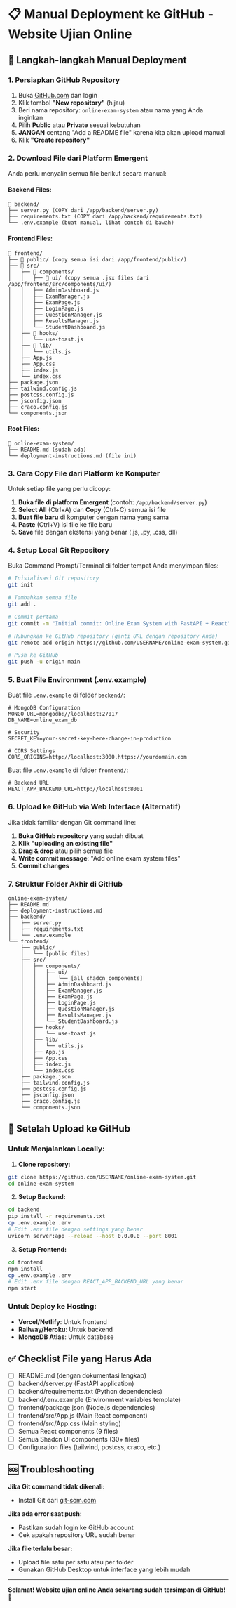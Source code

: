 # 📋 Manual Deployment ke GitHub - Website Ujian Online

## 🔄 Langkah-langkah Manual Deployment

### 1. **Persiapkan GitHub Repository**

1. Buka [GitHub.com](https://github.com) dan login
2. Klik tombol **"New repository"** (hijau)
3. Beri nama repository: `online-exam-system` atau nama yang Anda inginkan
4. Pilih **Public** atau **Private** sesuai kebutuhan
5. **JANGAN** centang "Add a README file" karena kita akan upload manual
6. Klik **"Create repository"**

### 2. **Download File dari Platform Emergent**

Anda perlu menyalin semua file berikut secara manual:

#### **Backend Files:**
```
📁 backend/
├── server.py (COPY dari /app/backend/server.py)
├── requirements.txt (COPY dari /app/backend/requirements.txt)
└── .env.example (buat manual, lihat contoh di bawah)
```

#### **Frontend Files:**
```
📁 frontend/
├── 📁 public/ (copy semua isi dari /app/frontend/public/)
├── 📁 src/
│   ├── 📁 components/
│   │   ├── 📁 ui/ (copy semua .jsx files dari /app/frontend/src/components/ui/)
│   │   ├── AdminDashboard.js
│   │   ├── ExamManager.js
│   │   ├── ExamPage.js
│   │   ├── LoginPage.js
│   │   ├── QuestionManager.js
│   │   ├── ResultsManager.js
│   │   └── StudentDashboard.js
│   ├── 📁 hooks/
│   │   └── use-toast.js
│   ├── 📁 lib/
│   │   └── utils.js
│   ├── App.js
│   ├── App.css
│   ├── index.js
│   └── index.css
├── package.json
├── tailwind.config.js
├── postcss.config.js
├── jsconfig.json
├── craco.config.js
└── components.json
```

#### **Root Files:**
```
📁 online-exam-system/
├── README.md (sudah ada)
└── deployment-instructions.md (file ini)
```

### 3. **Cara Copy File dari Platform ke Komputer**

Untuk setiap file yang perlu dicopy:

1. **Buka file di platform Emergent** (contoh: `/app/backend/server.py`)
2. **Select All** (Ctrl+A) dan **Copy** (Ctrl+C) semua isi file
3. **Buat file baru** di komputer dengan nama yang sama
4. **Paste** (Ctrl+V) isi file ke file baru
5. **Save** file dengan ekstensi yang benar (.js, .py, .css, dll)

### 4. **Setup Local Git Repository**

Buka Command Prompt/Terminal di folder tempat Anda menyimpan files:

```bash
# Inisialisasi Git repository
git init

# Tambahkan semua file
git add .

# Commit pertama
git commit -m "Initial commit: Online Exam System with FastAPI + React"

# Hubungkan ke GitHub repository (ganti URL dengan repository Anda)
git remote add origin https://github.com/USERNAME/online-exam-system.git

# Push ke GitHub
git push -u origin main
```

### 5. **Buat File Environment (.env.example)**

Buat file `.env.example` di folder `backend/`:

```env
# MongoDB Configuration
MONGO_URL=mongodb://localhost:27017
DB_NAME=online_exam_db

# Security
SECRET_KEY=your-secret-key-here-change-in-production

# CORS Settings
CORS_ORIGINS=http://localhost:3000,https://yourdomain.com
```

Buat file `.env.example` di folder `frontend/`:

```env
# Backend URL
REACT_APP_BACKEND_URL=http://localhost:8001
```

### 6. **Upload ke GitHub via Web Interface** (Alternatif)

Jika tidak familiar dengan Git command line:

1. **Buka GitHub repository** yang sudah dibuat
2. **Klik "uploading an existing file"**
3. **Drag & drop** atau pilih semua file
4. **Write commit message**: "Add online exam system files"
5. **Commit changes**

### 7. **Struktur Folder Akhir di GitHub**

```
online-exam-system/
├── README.md
├── deployment-instructions.md
├── backend/
│   ├── server.py
│   ├── requirements.txt
│   └── .env.example
└── frontend/
    ├── public/
    │   └── [public files]
    ├── src/
    │   ├── components/
    │   │   ├── ui/
    │   │   │   └── [all shadcn components]
    │   │   ├── AdminDashboard.js
    │   │   ├── ExamManager.js
    │   │   ├── ExamPage.js
    │   │   ├── LoginPage.js
    │   │   ├── QuestionManager.js
    │   │   ├── ResultsManager.js
    │   │   └── StudentDashboard.js
    │   ├── hooks/
    │   │   └── use-toast.js
    │   ├── lib/
    │   │   └── utils.js
    │   ├── App.js
    │   ├── App.css
    │   ├── index.js
    │   └── index.css
    ├── package.json
    ├── tailwind.config.js
    ├── postcss.config.js
    ├── jsconfig.json
    ├── craco.config.js
    └── components.json
```

## 🚀 Setelah Upload ke GitHub

### **Untuk Menjalankan Locally:**

1. **Clone repository:**
```bash
git clone https://github.com/USERNAME/online-exam-system.git
cd online-exam-system
```

2. **Setup Backend:**
```bash
cd backend
pip install -r requirements.txt
cp .env.example .env
# Edit .env file dengan settings yang benar
uvicorn server:app --reload --host 0.0.0.0 --port 8001
```

3. **Setup Frontend:**
```bash
cd frontend
npm install
cp .env.example .env
# Edit .env file dengan REACT_APP_BACKEND_URL yang benar
npm start
```

### **Untuk Deploy ke Hosting:**

- **Vercel/Netlify**: Untuk frontend
- **Railway/Heroku**: Untuk backend
- **MongoDB Atlas**: Untuk database

## ✅ Checklist File yang Harus Ada

- [ ] README.md (dengan dokumentasi lengkap)
- [ ] backend/server.py (FastAPI application)
- [ ] backend/requirements.txt (Python dependencies)
- [ ] backend/.env.example (Environment variables template)
- [ ] frontend/package.json (Node.js dependencies)
- [ ] frontend/src/App.js (Main React component)
- [ ] frontend/src/App.css (Main styling)
- [ ] Semua React components (9 files)
- [ ] Semua Shadcn UI components (30+ files)
- [ ] Configuration files (tailwind, postcss, craco, etc.)

## 🆘 Troubleshooting

**Jika Git command tidak dikenali:**
- Install Git dari [git-scm.com](https://git-scm.com/)

**Jika ada error saat push:**
- Pastikan sudah login ke GitHub account
- Cek apakah repository URL sudah benar

**Jika file terlalu besar:**
- Upload file satu per satu atau per folder
- Gunakan GitHub Desktop untuk interface yang lebih mudah

---

**Selamat! Website ujian online Anda sekarang sudah tersimpan di GitHub! 🎉**